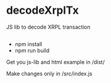 # decodeXrplTx
JS lib to decode XRPL transaction

##
- npm install
- npm run build

Get you js-lib and html example in /dist/

Make changes only in /src/index.js
